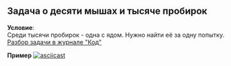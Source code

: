 ## Задача о десяти мышах и тысяче пробирок
**Условие**:  
Среди тысячи пробирок - одна с ядом. Нужно найти её за одну попытку.  
[Разбор задачи в журнале "Код"](https://thecode.media/binary-mouse/)

**Пример**
[![asciicast](https://asciinema.org/a/HsBecDlPSoeYlAa21zWJQRYzv.svg)](https://asciinema.org/a/HsBecDlPSoeYlAa21zWJQRYzv)
